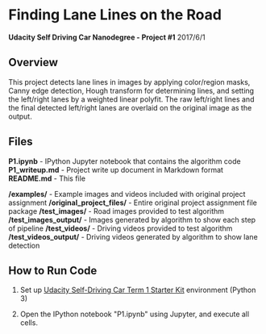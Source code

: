 # **Finding Lane Lines on the Road**

**Udacity Self Driving Car Nanodegree - Project #1**
2017/6/1

## Overview

This project detects lane lines in images by applying color/region masks, Canny edge detection, Hough transform for determining lines, and setting the left/right lanes by a weighted linear polyfit.  The raw left/right lines and the final detected left/right lanes are overlaid on the original image as the output.

## Files

**P1.ipynb** - IPython Jupyter notebook that contains the algorithm code
**P1_writeup.md** - Project write up document in Markdown format
**README.md** - This file

**/examples/** - Example images and videos included with original project assignment
**/original_project_files/** - Entire original project assignment file package
**/test_images/** - Road images provided to test algorithm
**/test_images_output/** - Images generated by algorithm to show each step of pipeline
**/test_videos/** - Driving videos provided to test algorithm
**/test_videos_output/** - Driving videos generated by algorithm to show lane detection

## How to Run Code

1. Set up [Udacity Self-Driving Car Term 1 Starter Kit](https://github.com/udacity/CarND-Term1-Starter-Kit) environment (Python 3)

2. Open the IPython notebook "P1.ipynb" using Jupyter, and execute all cells.